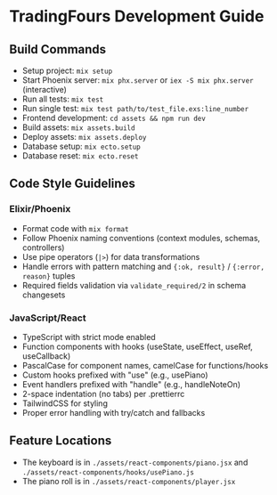 # TradingFours Development Guide

## Build Commands
- Setup project: `mix setup`
- Start Phoenix server: `mix phx.server` or `iex -S mix phx.server` (interactive)
- Run all tests: `mix test`
- Run single test: `mix test path/to/test_file.exs:line_number`
- Frontend development: `cd assets && npm run dev`
- Build assets: `mix assets.build`
- Deploy assets: `mix assets.deploy`
- Database setup: `mix ecto.setup`
- Database reset: `mix ecto.reset`

## Code Style Guidelines

### Elixir/Phoenix
- Format code with `mix format`
- Follow Phoenix naming conventions (context modules, schemas, controllers)
- Use pipe operators (`|>`) for data transformations
- Handle errors with pattern matching and `{:ok, result}` / `{:error, reason}` tuples
- Required fields validation via `validate_required/2` in schema changesets

### JavaScript/React
- TypeScript with strict mode enabled
- Function components with hooks (useState, useEffect, useRef, useCallback)
- PascalCase for component names, camelCase for functions/hooks
- Custom hooks prefixed with "use" (e.g., usePiano)
- Event handlers prefixed with "handle" (e.g., handleNoteOn)
- 2-space indentation (no tabs) per .prettierrc
- TailwindCSS for styling
- Proper error handling with try/catch and fallbacks

## Feature Locations
- The keyboard is in `./assets/react-components/piano.jsx` and `./assets/react-components/hooks/usePiano.js`
- The piano roll is in `./assets/react-components/player.jsx`
